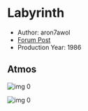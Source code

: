 # Labyrinth

* Author: aron7awol
* [Forum Post](https://www.avsforum.com/threads/bass-eq-for-filtered-movies.2995212/post-57249168)
* Production Year: 1986

## Atmos

![img 0](https://i.imgur.com/TiKFbQ1.jpg)

![img 0](https://i.imgur.com/91rHdoC.jpg)

